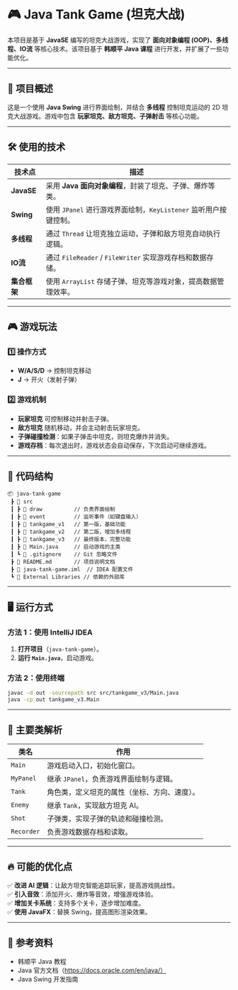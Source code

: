 
# 🎮 Java Tank Game (坦克大战)
本项目是基于 **JavaSE** 编写的坦克大战游戏，实现了 **面向对象编程 (OOP)、多线程、IO流** 等核心技术。该项目基于 **韩顺平 Java 课程** 进行开发，并扩展了一些功能优化。

---

## 📌 项目概述
这是一个使用 **Java Swing** 进行界面绘制，并结合 **多线程** 控制坦克运动的 2D 坦克大战游戏。游戏中包含 **玩家坦克、敌方坦克、子弹射击** 等核心功能。

---

## 🛠️ 使用的技术
| **技术点**  | **描述** |
|------------|--------|
| **JavaSE** | 采用 **Java 面向对象编程**，封装了坦克、子弹、爆炸等类。 |
| **Swing** | 使用 `JPanel` 进行游戏界面绘制，`KeyListener` 监听用户按键控制。 |
| **多线程** | 通过 `Thread` 让坦克独立运动，子弹和敌方坦克自动执行逻辑。 |
| **IO流** | 通过 `FileReader` / `FileWriter` 实现游戏存档和数据存储。 |
| **集合框架** | 使用 `ArrayList` 存储子弹、坦克等游戏对象，提高数据管理效率。 |

---

## 🎮 游戏玩法
### 1️⃣ **操作方式**
- **W/A/S/D** → 控制坦克移动
- **J** → 开火（发射子弹）

### 2️⃣ **游戏机制**
- **玩家坦克** 可控制移动并射击子弹。
- **敌方坦克** 随机移动，并会主动射击玩家坦克。
- **子弹碰撞检测**：如果子弹击中坦克，则坦克爆炸并消失。
- **游戏存档**：每次退出时，游戏状态会自动保存，下次启动可继续游戏。

---

## 📂 代码结构
```
📦 java-tank-game
 ┣ 📂 src
 ┃ ┣ 📂 draw          // 负责界面绘制
 ┃ ┣ 📂 event         // 监听事件（如键盘输入）
 ┃ ┣ 📂 tankgame_v1   // 第一版，基础功能
 ┃ ┣ 📂 tankgame_v2   // 第二版，增加多线程
 ┃ ┣ 📂 tankgame_v3   // 最终版本，完整功能
 ┃ ┣ 📜 Main.java     // 启动游戏的主类
 ┃ ┗ 📜 .gitignore    // Git 忽略文件
 ┣ 📜 README.md       // 项目说明文档
 ┣ 📜 java-tank-game.iml  // IDEA 配置文件
 ┗ 📂 External Libraries // 依赖的外部库
```

---

## 🖥️ 运行方式
### **方法 1：使用 IntelliJ IDEA**
1. **打开项目**（`java-tank-game`）。
2. **运行 `Main.java`**，启动游戏。

### **方法 2：使用终端**
```sh
javac -d out -sourcepath src src/tankgame_v3/Main.java
java -cp out tankgame_v3.Main
```

---

## 🚀 主要类解析
| **类名**      | **作用** |
|-------------|--------------------------|
| `Main`      | 游戏启动入口，初始化窗口。 |
| `MyPanel`   | 继承 `JPanel`，负责游戏界面绘制与逻辑。 |
| `Tank`      | 角色类，定义坦克的属性（坐标、方向、速度）。 |
| `Enemy`     | 继承 `Tank`，实现敌方坦克 AI。 |
| `Shot`      | 子弹类，实现子弹的轨迹和碰撞检测。 |
| `Recorder`  | 负责游戏数据存档和读取。 |

---

## 🔥 可能的优化点
✅ **改进 AI 逻辑**：让敌方坦克智能追踪玩家，提高游戏挑战性。  
✅ **引入音效**：添加开火、爆炸等音效，增强游戏体验。  
✅ **增加关卡系统**：支持多个关卡，逐步增加难度。  
✅ **使用 JavaFX**：替换 Swing，提高图形渲染效果。  

---

## 📜 参考资料
- 韩顺平 Java 教程
- Java 官方文档（https://docs.oracle.com/en/java/）
- Java Swing 开发指南


